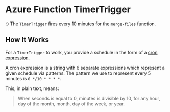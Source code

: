 # Azure Function TimerTrigger

⏲ The `TimerTrigger` fires every 10 minutes for the `merge-files` function.

## How It Works

For a `TimerTrigger` to work, you provide a schedule in the form of a
[cron expression](https://en.wikipedia.org/wiki/Cron#CRON_expression).

A cron expression is a string with 6 separate expressions which represent
a given schedule via patterns. The pattern we use to represent every 5
minutes is `0 */10 * * * *`.

This, in plain text, means:

> When seconds is equal to 0, minutes is divisible
by 10, for any hour, day of the month, month, day of the week, or year.